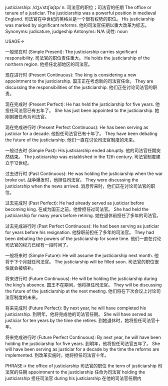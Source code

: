justiciarship: /dʒʌˈstɪʃiəʃɪp/
n.
司法官的职位；司法官的任期
The office or tenure of a justiciar.
The justiciarship was a powerful position in medieval England.  司法官在中世纪的英格兰是一个很有权势的职位。
His justiciarship was marked by significant reforms. 他的司法官任期以重大改革为标志。
Synonyms: judicature, judgeship
Antonyms: N/A
词性: noun


USAGE->

一般现在时 (Simple Present):
The justiciarship carries significant responsibility.  司法官的职位责任重大。
He holds the justiciarship of the northern region. 他担任北部地区的司法官。


现在进行时 (Present Continuous):
The king is considering a new appointment to the justiciarship. 国王正在考虑新的司法官任命。
They are discussing the responsibilities of the justiciarship.  他们正在讨论司法官的职责。


现在完成时 (Present Perfect):
He has held the justiciarship for five years. 他担任司法官已有五年了。
She has just been appointed to the justiciarship. 她刚刚被任命为司法官。


现在完成进行时 (Present Perfect Continuous):
He has been serving as justiciar for a decade.  他担任司法官已有十年了。
They have been debating the future of the justiciarship. 他们一直在讨论司法官制度的未来。


一般过去时 (Simple Past):
His justiciarship ended abruptly. 他的司法官任期突然结束。
The justiciarship was established in the 12th century.  司法官制度建立于12世纪。


过去进行时 (Past Continuous):
He was holding the justiciarship when the war broke out.  战争爆发时，他担任司法官。
They were discussing the justiciarship when the news arrived.  消息传来时，他们正在讨论司法官的职位。


过去完成时 (Past Perfect):
He had already served as justiciar before becoming king.  在成为国王之前，他曾担任过司法官。
She had held the justiciarship for many years before retiring.  她在退休前担任了多年的司法官。


过去完成进行时 (Past Perfect Continuous):
He had been serving as justiciar for years before his resignation. 他辞职前担任了多年的司法官。
They had been debating the powers of the justiciarship for some time.  他们一直在讨论司法官的权力已经有一段时间了。


一般将来时 (Simple Future):
He will assume the justiciarship next month. 他将于下个月就任司法官。
The justiciarship will be filled soon.  司法官的职位很快就会被填补。


将来进行时 (Future Continuous):
He will be holding the justiciarship during the king's absence.  国王不在期间，他将担任司法官。
They will be discussing the future of the justiciarship at the next meeting.  他们将在下次会议上讨论司法官制度的未来。


将来完成时 (Future Perfect):
By next year, he will have completed his justiciarship.  到明年，他将完成他的司法官任期。
She will have served as justiciar for ten years by the time she retires.  到她退休时，她将担任司法官十年。


将来完成进行时 (Future Perfect Continuous):
By next year, he will have been holding the justiciarship for five years. 到明年，他将担任司法官五年了。
She will have been serving as justiciar for a decade by the time the reforms are implemented.  到改革实施时，她将担任司法官十年。



PHRASE->
the office of justiciarship  司法官的职位
the term of justiciarship  司法官的任期
appointment to the justiciarship  任命为司法官
holding the justiciarship  担任司法官
during his justiciarship  在他的司法官任期内
